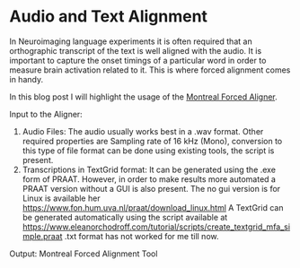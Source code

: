 # Audio and Text Alignment

In Neuroimaging language experiments it is often required that an orthographic transcript of the text is well aligned with the audio.
It is important to capture the onset timings of a particular word in order to measure brain activation related to it. This is where
forced alignment comes in handy.

In this blog post I will highlight the usage of the [Montreal Forced Aligner](https://montreal-forced-aligner.readthedocs.io/en/latest/). 

Input to the Aligner:
1. Audio Files:
   The audio usually works best in a .wav format. Other required properties are
   Sampling rate of 16 kHz (Mono), conversion to this type of file format can be done using existing tools, the script is present. 
3. Transcriptions in TextGrid format:
   It can be generated using the .exe form of PRAAT. However, in order to make results more automated a PRAAT version without a GUI is also
present. The no gui version is for Linux is available her https://www.fon.hum.uva.nl/praat/download_linux.html
A TextGrid can be generated automatically using the script available at https://www.eleanorchodroff.com/tutorial/scripts/create_textgrid_mfa_simple.praat
.txt format has not worked for me till now. 


Output:
Montreal Forced Alignment Tool
